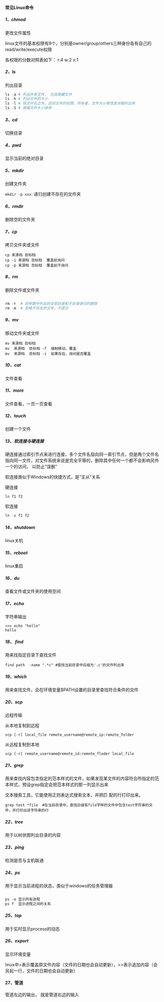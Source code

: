 #### 常见Linux命令

##### 1、chmod

更改文件属性

linux文件的基本权限有9个，分别是owner/group/others三种身份各有自己的read/write/execute权限

各权限的分数对照表如下： r:4   w:2   x:1

##### 2、ls

列出目录

```python
ls -a # 列出所有文件， 包括隐藏文件
ls -h # 列出文件的大小
ls -l # 除文件名之外，还将文件的权限，所有者，文件大小等信息详细列出来
ls -S # 根据文件大小排序
```

##### 3、cd

切换目录

##### 4、pwd

显示当前的绝对目录

##### 5、mkdir

创建文件夹

`mkdir -p xxx`: 递归创建不存在的文件夹

##### 6、rmdir

删除空的文件夹

##### 7、cp

拷贝文件夹或文件

```shell
cp 来源档 目标档
cp -i 来源档 目标档  覆盖前询问
cp -p 来源档 目标档  覆盖前不询问
```

##### 8、rm

删除文件或文件夹

```python

rm -r  # 将参数中列出的全部目录和子目录递归的删除
rm -m  # 忽略不存在的文件，不提示
```

##### 9、mv

移动文件夹或文件

```shell
mv 来源档 目标档
mv  来源档  目标档 -f  强制移动，覆盖
mv  来源档  目标档 -i  如果存在，询问是否覆盖
```

##### 10、cat

文件查看

##### 11、more

文件查看，一页一页查看

##### 12、touch

创建一个文件

##### 13、软连接与硬连接

硬连接通过索引节点来进行连接，多个文件名指向同一索引节点，但是两个文件名指向同一文件，对文件系统来说是完全平等的，删除其中任何一个都不会影响另外一个的访问， 以防止“误删”

软连接类似于Windows的快捷方式，是“主从”关系

硬连接

```shell
ln f1 f2
```

软连接

```python
ln -s f1 f2
```

##### 14、shutdown

linux关机

##### 15、reboot

linux重启

##### 16、du

查看文件或文件夹的使用空间

##### 17、echo

字符串输出

```shell
>>> echo "hello"
hello
```

##### 18、 find

用来找指定目录下查找文件

```shell
find path  -name ".*c" #查找当前目录中后缀为'.c'的文件列出来
```

##### 19、which

用来查找文件，会在环境变量$PATH设置的目录里查找符合条件的文件

##### 20、scp

远程传输

从本地复制到远程

```shell
scp [-r] local_file remote_username@remote_ip:remote_folder
```

从远程复制到本地

```
scp [-r] remote_username@remote_id:remote_floder local_file
```

##### 21、grep

用来查找内容包含指定的范本样式的文件，如果发现某文件的内容符合所指定的范本样式，预设grep指定会把范本样式的那一列显示出来

文本搜索工具，它能使用正则表达式搜索文本，并把匹 配的行打印出来。

```shell
grep test *file  #在当前目录中，查找后缀有file字样的文件中包含test字符串的文件，并打印出该字符串的行
```

##### 22、tree

用于以树状图列出目录的内容

##### 23、ping

检测是否与主机联通

##### 24、ps

用于显示当前进程的状态，类似于windows的任务管理器

```python

ps -e 显示所有进程
ps f  显示进程之间的关系
```

##### 25、top

用于实时显示process的动态

##### 26、export

显示环境变量

linux中>表示覆盖原文件内容（文件的日期也会自动更新），>>表示追加内容（会另起一行，文件的日期也会自动更新）

#### 27、管道

管道左边的输出， 就是管道右边的输入